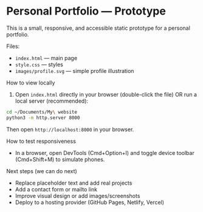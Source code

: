 # Personal Portfolio — Prototype

This is a small, responsive, and accessible static prototype for a personal portfolio.

Files:
- `index.html` — main page
- `style.css` — styles
- `images/profile.svg` — simple profile illustration

How to view locally

1. Open `index.html` directly in your browser (double-click the file) OR run a local server (recommended):

```zsh
cd ~/Documents/My\ website
python3 -m http.server 8000
```

Then open `http://localhost:8000` in your browser.

How to test responsiveness

- In a browser, open DevTools (Cmd+Option+I) and toggle device toolbar (Cmd+Shift+M) to simulate phones.

Next steps (we can do next)
- Replace placeholder text and add real projects
- Add a contact form or mailto link
- Improve visual design or add images/screenshots
- Deploy to a hosting provider (GitHub Pages, Netlify, Vercel)
